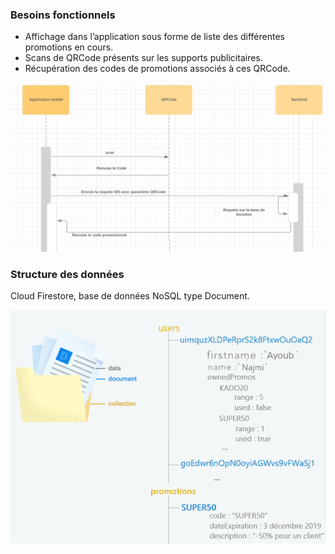 ### Besoins fonctionnels

-	Affichage dans l’application sous forme de liste des différentes promotions en cours.
-	Scans de QRCode présents sur les supports publicitaires.
-	Récupération des codes de promotions associés à ces QRCode.

![sequence diagram](https://github.com/pfpoujol/IonicGoStyle/blob/master/sequence%20diagram.jpg?raw=true)

### Structure des données

Cloud Firestore, base de données NoSQL type Document.

![sequence diagram](https://github.com/pfpoujol/IonicGoStyle/blob/master/bdd%20firestore.png?raw=true)
